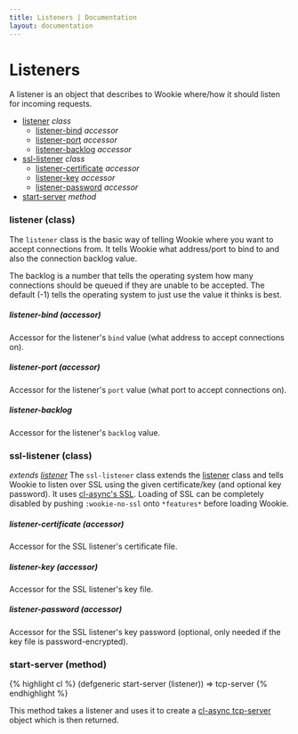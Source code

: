 ```yaml
---
title: Listeners | Documentation
layout: documentation
---
```


Listeners
=========
A listener is an object that describes to Wookie where/how it should listen for
incoming requests.

- [listener](#listener) _class_
  - [listener-bind](#listener-bind) _accessor_
  - [listener-port](#listener-port) _accessor_
  - [listener-backlog](#listener-backlog) _accessor_
- [ssl-listener](#ssl-listener) _class_
  - [listener-certificate](#listener-certificate) _accessor_
  - [listener-key](#listener-key) _accessor_
  - [listener-password](#listener-password) _accessor_
- [start-server](#start-server) _method_

<a id="listener"></a>
### listener (class)
The `listener` class is the basic way of telling Wookie where you want to accept
connections from. It tells Wookie what address/port to bind to and also the
connection backlog value.

The backlog is a number that tells the operating system how many connections
should be queued if they are unable to be accepted. The default (-1) tells the
operating system to just use the value it thinks is best.

<a id="listener-bind"></a>
##### listener-bind (accessor)
Accessor for the listener's `bind` value (what address to accept connections on).

<a id="listener-port"></a>
##### listener-port (accessor)
Accessor for the listener's `port` value (what port to accept connections on).

<a id="listener-backlog"></a>
##### listener-backlog
Accessor for the listener's `backlog` value.

<a id="ssl-listener"></a>
### ssl-listener (class)
_extends [listener](#listener)_
The `ssl-listener` class extends the [listener](#listener) class and tells
Wookie to listen over SSL using the given certificate/key (and optional key
password). It uses [cl-async's SSL](/cl-async/tcp-ssl). Loading of SSL can be
completely disabled by pushing `:wookie-no-ssl` onto `*features*` before loading
Wookie.

<a id="listener-certificate"></a>
##### listener-certificate (accessor)
Accessor for the SSL listener's certificate file.

<a id="listener-key"></a>
##### listener-key (accessor)
Accessor for the SSL listener's key file.

<a id="listener-password"></a>
##### listener-password (accessor)
Accessor for the SSL listener's key password (optional, only needed if the key
file is password-encrypted).

<a id="start-server"></a>
### start-server (method)
{% highlight cl %}
(defgeneric start-server (listener)) =>
  tcp-server
{% endhighlight %}

This method takes a listener and uses it to create a [cl-async tcp-server](/cl-async/tcp#tcp-server)
object which is then returned.
